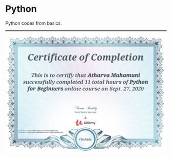 # Python
Python codes from basics.

![My Python Certificate](https://github.com/AtharvaMahamuni/Python/blob/master/pythonUdemy.png)
